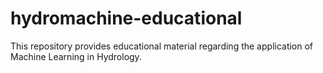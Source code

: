 # hydromachine-educational
This repository provides educational material regarding the application of Machine Learning in Hydrology. 
